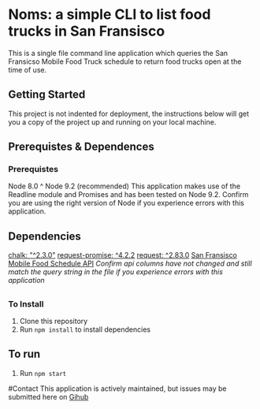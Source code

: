 # Noms: a simple CLI to list food trucks in San Fransisco

This is a single file command line application which queries the San Fransicso Mobile Food Truck schedule to return food trucks open at the time of use.
## Getting Started

This project is not indented for deployment, the instructions below will get you a copy of the project up and running on your local machine.

## Prerequistes & Dependences
### Prerequistes
Node 8.0 ^
Node 9.2 (recommended)
This application makes use of the Readline module and Promises and has been tested on Node 9.2. Confirm you are using the right version of Node if you experience errors with this application.

## Dependencies
[chalk: "^2.3.0"](https://www.npmjs.com/package/chalk)
[request-promise: ^4.2.2](https://www.npmjs.com/package/require-promise)
[request: ^2.83.0](https://www.npmjs.com/package/require-promise)
[San Fransisco Mobile Food Schedule API](https://data.sfgov.org/Economy-and-Community/Mobile-Food-Schedule/jjew-r69b)
*Confirm api columns have not changed and still match the query string in the file if you experience errors with this application*
## 

### To Install

1. Clone this repository
2. Run `npm install` to install dependencies



## To run
1. Run `npm start`


#Contact
This application is actively maintained, but issues may be submitted here on [Gihub](https://github.com/tehut/noms/issues)

